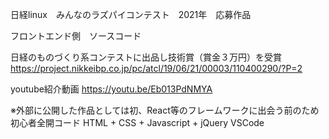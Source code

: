 日経linux　みんなのラズパイコンテスト　2021年　応募作品

フロントエンド側　ソースコード

日経のものづくり系コンテストに出品し技術賞（賞金３万円）を受賞
https://project.nikkeibp.co.jp/pc/atcl/19/06/21/00003/110400290/?P=2

youtube紹介動画
https://youtu.be/Eb013PdNMYA






※外部に公開した作品としては初、React等のフレームワークに出会う前のため初心者全開コード
HTML + CSS + Javascript + jQuery
VSCode
